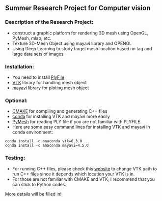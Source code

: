 ## Summer Research Project for Computer vision

### Description of the Research Project:
* construct a graphic platform for rendering 3D mesh using OpenGL, PyMesh, mlab, etc.
* Texture 3D-Mesh Object using mayavi library and OPENGL
* Using Deep Learning to study target mesh location based on tag and large data sets of images

### Installation:
* You need to install [PlyFile](https://github.com/dranjan/python-plyfile)
* [VTK](http://www.vtk.org/download/) library for handling mesh object
* [mayavi](http://docs.enthought.com/mayavi/mayavi/) library for ploting mesh object

### Optional:
* [CMAKE](https://cmake.org/) for compiling and generating C++ files
* [conda](https://conda.io/docs/intro.html) for installing VTK and mayavi more easily
* [PyMesh](http://pymesh.readthedocs.io/en/latest/) for reading PLY file if you are not familiar with PLYFILE.  
* Here are some easy command lines for installing VTK and mayavi in conda environment:
```
conda install -c anaconda vtk=6.3.0
conda install -c anaconda mayavi=4.5.0
```
### Testing:
* For running C++ files, please check this [website](http://www.vtk.org/Wiki/VTK/Examples/Cxx) to change VTK path to run C++ files since it depends which location your VTK is in.
* For those are not familiar with CMAKE and VTK, I recommend that you can stick to Python codes. 

More details will be filled in!